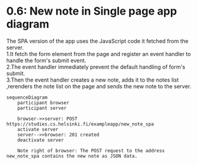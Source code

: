 # 0.6: New note in Single page app diagram
The SPA version of the app uses the JavaScript code it fetched from the server.  
1.It fetch the form element from the page and register an event handler to handle the form's submit event.  
2.The event handler immediately prevent the default handling of form's submit.  
3.Then the event handler creates a new note, adds it to the notes list ,rerenders the note list on the page and sends the new note to the server.  

```mermaid
sequenceDiagram
    participant browser
    participant server
    
    browser->>server: POST https://studies.cs.helsinki.fi/exampleapp/new_note_spa
    activate server
    server-->>browser: 201 created
    deactivate server

    Note right of browser: The POST request to the address new_note_spa contains the new note as JSON data.

```
